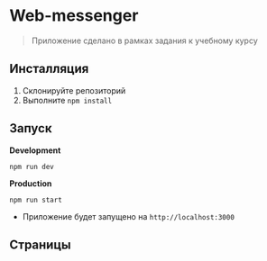 # Web-messenger
> Приложение сделано в рамках задания к учебному курсу 

## Инсталляция
1. Склонируйте репозиторий
2. Выполните `npm install`

## Запуск
**Development**

`npm run dev`

**Production**

`npm run start`

* Приложение будет запущено на  `http://localhost:3000`

## Страницы
